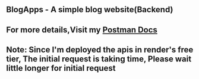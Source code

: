 ## BlogApps - A simple blog website(Backend)


## For more details,Visit my [Postman Docs](https://documenter.getpostman.com/view/26860332/2sAYBd6nQg)
## Note: Since I'm deployed the apis in render's free tier, The initial request is taking time, Please wait little longer for initial request
